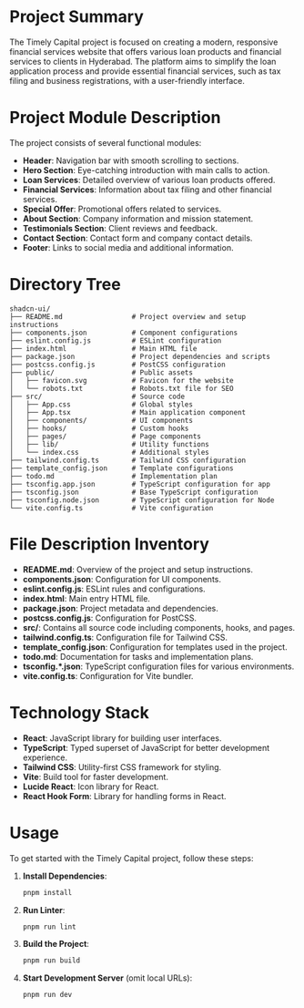 # Project Summary
The Timely Capital project is focused on creating a modern, responsive financial services website that offers various loan products and financial services to clients in Hyderabad. The platform aims to simplify the loan application process and provide essential financial services, such as tax filing and business registrations, with a user-friendly interface.

# Project Module Description
The project consists of several functional modules:
- **Header**: Navigation bar with smooth scrolling to sections.
- **Hero Section**: Eye-catching introduction with main calls to action.
- **Loan Services**: Detailed overview of various loan products offered.
- **Financial Services**: Information about tax filing and other financial services.
- **Special Offer**: Promotional offers related to services.
- **About Section**: Company information and mission statement.
- **Testimonials Section**: Client reviews and feedback.
- **Contact Section**: Contact form and company contact details.
- **Footer**: Links to social media and additional information.

# Directory Tree
```
shadcn-ui/
├── README.md                 # Project overview and setup instructions
├── components.json           # Component configurations
├── eslint.config.js          # ESLint configuration
├── index.html                # Main HTML file
├── package.json              # Project dependencies and scripts
├── postcss.config.js         # PostCSS configuration
├── public/                   # Public assets
│   ├── favicon.svg           # Favicon for the website
│   └── robots.txt            # Robots.txt file for SEO
├── src/                      # Source code
│   ├── App.css               # Global styles
│   ├── App.tsx               # Main application component
│   ├── components/           # UI components
│   ├── hooks/                # Custom hooks
│   ├── pages/                # Page components
│   ├── lib/                  # Utility functions
│   └── index.css             # Additional styles
├── tailwind.config.ts        # Tailwind CSS configuration
├── template_config.json      # Template configurations
├── todo.md                   # Implementation plan
├── tsconfig.app.json         # TypeScript configuration for app
├── tsconfig.json             # Base TypeScript configuration
├── tsconfig.node.json        # TypeScript configuration for Node
└── vite.config.ts            # Vite configuration
```

# File Description Inventory
- **README.md**: Overview of the project and setup instructions.
- **components.json**: Configuration for UI components.
- **eslint.config.js**: ESLint rules and configurations.
- **index.html**: Main entry HTML file.
- **package.json**: Project metadata and dependencies.
- **postcss.config.js**: Configuration for PostCSS.
- **src/**: Contains all source code including components, hooks, and pages.
- **tailwind.config.ts**: Configuration file for Tailwind CSS.
- **template_config.json**: Configuration for templates used in the project.
- **todo.md**: Documentation for tasks and implementation plans.
- **tsconfig.*.json**: TypeScript configuration files for various environments.
- **vite.config.ts**: Configuration for Vite bundler.

# Technology Stack
- **React**: JavaScript library for building user interfaces.
- **TypeScript**: Typed superset of JavaScript for better development experience.
- **Tailwind CSS**: Utility-first CSS framework for styling.
- **Vite**: Build tool for faster development.
- **Lucide React**: Icon library for React.
- **React Hook Form**: Library for handling forms in React.

# Usage
To get started with the Timely Capital project, follow these steps:
1. **Install Dependencies**:
   ```bash
   pnpm install
   ```
2. **Run Linter**:
   ```bash
   pnpm run lint
   ```
3. **Build the Project**:
   ```bash
   pnpm run build
   ```
4. **Start Development Server** (omit local URLs):
   ```bash
   pnpm run dev
   ```
